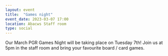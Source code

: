 ```yaml
---
layout: event
title:  "Games night"
event_date: 2023-03-07 17:00
location: Abacws Staff room
type: social
---
```


Our March PGR Games Night will be taking place on Tuesday 7th! Join us at 5pm in the staff room and bring your favourite board / card games.

